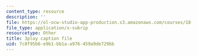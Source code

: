 ```yaml
---
content_type: resource
description: ''
file: https://ol-ocw-studio-app-production.s3.amazonaws.com/courses/18-06sc-linear-algebra-fall-2011/7c8f95b6e9b1bb1aa976459a9de729bb_mVeuZzJdd1w.srt
file_type: application/x-subrip
resourcetype: Other
title: 3play caption file
uid: 7c8f95b6-e9b1-bb1a-a976-459a9de729bb
---
```

